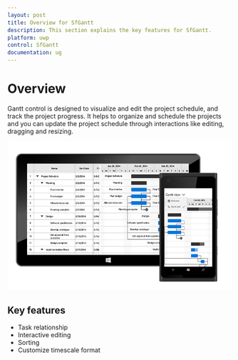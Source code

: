 ```yaml
---
layout: post
title: Overview for SfGantt
description: This section explains the key features for SfGantt.
platform: uwp
control: SfGantt
documentation: ug
---
```

# Overview

Gantt control is designed to visualize and edit the project schedule, and track the project progress. It helps to organize and schedule the projects and you can update the project schedule through interactions like editing, dragging and resizing.

![](SfGantt_images/Overview.jpeg)

## Key features

* Task relationship
* Interactive editing
* Sorting
* Customize timescale format
